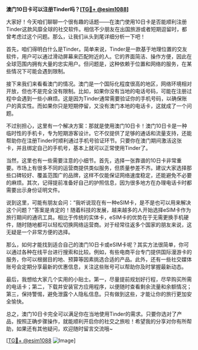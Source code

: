 **澳门10日卡可以注册Tinder吗？[[TG💪+ @esim1088](https://t.me/s/esim1088)]**

大家好！今天咱们聊聊一个很有趣的话题——在澳门使用10日卡是否能顺利注册Tinder这款风靡全球的社交软件。相信不少朋友在出国旅游或者短期逗留时，都曾考虑过这个问题。那么，让我们从头到尾详细分析一下吧！

首先，咱们得明白什么是Tinder。简单来说，Tinder是一款基于地理位置的交友软件，用户可以通过滑动屏幕来匹配附近的人。它的界面简洁、操作方便，因此在全球范围内拥有大量的忠实用户。但问题是，这种依赖于位置和网络的服务，在某些情况下可能会遇到限制。

接下来我们来看看澳门的情况。澳门是一个国际化程度很高的地区，网络环境相对开放，但也不是完全没有限制。比如，如果你没有当地的电话号码，可能在注册过程中会遇到一些小麻烦。这是因为Tinder通常需要验证你的手机号码，以确保账户的真实性。而如果你只是短期停留，又没有澳门本地的电话卡，这就成了一个问题。

不过别担心，这里有一个解决方案：那就是使用澳门10日卡！澳门10日卡是一种临时性的手机卡，专为短期游客设计。它不仅提供了足够的通话和流量支持，还能帮助你在注册Tinder时顺利通过手机号验证环节。只要你在澳门期间激活这张卡，并且绑定自己的手机号，基本上就可以正常使用Tinder了。

当然，这里也有一些需要注意的小细节。首先，选择一张靠谱的10日卡非常重要。市场上有很多不同的运营商提供类似服务，但质量参差不齐。建议大家选择那些口碑较好、覆盖范围广的品牌，这样不仅能保证网络速度稳定，还能避免不必要的麻烦。其次，记得提前准备好自己的护照信息，因为很多地方在办理电话卡时都需要出示身份证明文件。

说到这里，可能有朋友会问：“我听说现在有一种eSIM卡，是不是也可以用来解决这个问题？”答案是肯定的！随着科技的发展，越来越多的人开始选择eSIM卡作为旅行期间的通讯工具。相比于传统的实体卡，eSIM卡的优势在于无需更换手机硬件，随时随地都可以轻松切换网络运营商。对于经常往返多个国家的朋友来说，这无疑是一个非常方便的选择。

那么，如何才能找到适合自己的澳门10日卡或eSIM卡呢？其实方法很简单，你可以通过各种在线平台进行搜索和比较。例如，有些电商平台专门提供国际漫游卡的服务，你可以根据目的地、预算等因素挑选合适的产品。此外，还有一些社交媒体账号会定期分享最新的优惠信息，关注这些账号可以帮助你及时掌握最新动态。

最后，我想给大家几个实用的小贴士。第一，尽量提前规划好行程，尽早购买所需的电话卡；第二，下载并安装官方应用程序，以便随时查看剩余流量和余额情况；第三，保持警惕，避免泄露个人隐私信息。只有做到这些，才能让你的旅行更加安全愉快。

总之，澳门10日卡完全可以满足你在当地使用Tinder的需求。只要你选对了产品，按照正确步骤操作，就能顺利开启你的社交之旅啦！希望我的分享对你有所帮助，如果还有其他疑问，欢迎随时留言交流哦~

[[TG💪+ @esim1088](https://t.me/s/esim1088) ![Image](https://i.postimg.cc/4NQfJmqS/Snipaste-2025-05-13-00-14-12.png)]